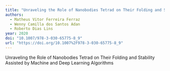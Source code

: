```yaml
---
title: "Unraveling the Role of Nanobodies Tetrad on Their Folding and Stability Assisted by Machine and Deep Learning Algorithms"
authors:
  - Matheus Vitor Ferreira Ferraz
  - Wenny Camilla dos Santos Adan
  - Roberto Dias Lins
year: 2020
doi: "10.1007/978-3-030-65775-8_9"
url: "https://doi.org/10.1007%2F978-3-030-65775-8_9"
---
```


Unraveling the Role of Nanobodies Tetrad on Their Folding and Stability Assisted by Machine and Deep Learning Algorithms

